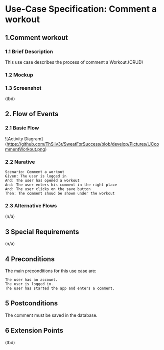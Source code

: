 # Use-Case Specification: Comment a workout
## 1.Comment workout
### 1.1 Brief Description
This use case describes the process of comment a Workout.(CRUD)
### 1.2 Mockup

### 1.3 Screenshot
(tbd)
## 2. Flow of Events
### 2.1 Basic Flow
![Activity Diagram] (https://github.com/ThSilv3r/SweatForSuccess/blob/develop/Pictures/UCcommentWorkout.png)
### 2.2 Narative
    Scenario: Comment a workout
    Given: The user is logged in
    And: The user has opened a workout
    And: The user enters his comment in the right place
    And: The user clicks on the save button
    Then: The comment shoud be shown under the workout

### 2.3 Alternative Flows
(n/a)
## 3 Special Requirements
(n/a)
## 4 Preconditions
The main preconditions for this use case are:

    The user has an account.
    The user is logged in.
    The user has started the app and enters a comment.

## 5 Postconditions
The comment must be saved in the database.
## 6 Extension Points
(tbd)
